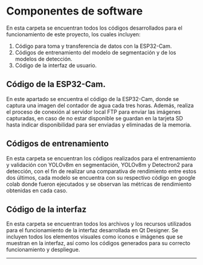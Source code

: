 # Componentes de software
En esta carpeta se encuentran todos los códigos desarrollados para el funcionamiento de este proyecto, los cuales incluyen:

1) Código para toma y transferencia de datos con la ESP32-Cam.
2) Códigos de entrenamiento del modelo de segmentación y de los modelos de detección.
3) Código de la interfaz de usuario.

## Código de la ESP32-Cam.
En este apartado se encuentra el código de la ESP32-Cam, donde se captura una imagen del contador de agua cada tres horas. Además, realiza el proceso de conexión al servidor local FTP para enviar las imágenes capturadas,  en caso de no estar disponible se guardan en la tarjeta SD hasta indicar disponibilidad para ser enviadas y eliminadas de la memoria.

## Códigos de entrenamiento
En esta carpeta se encuentran los códigos realizados para el entrenamiento y validación con YOLOv8m en segmentación, YOLOv8m y Detectron2 para detección, con el fin de realizar una comparativa de rendimiento entre estos dos últimos, cada modelo se encuentra con su respectivo código en google colab donde fueron ejecutados y se  observan las métricas de rendimiento obtenidas en cada caso.

## Código de la interfaz
En esta carpeta se encuentran todos los archivos y los recursos utilizados para el funcionamiento de la interfaz desarrollada en Qt Designer. Se incluyen todos los elementos visuales como iconos e imágenes que se muestran en la interfaz, así como los códigos generados para su correcto funcionamiento y despliegue.
******

